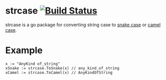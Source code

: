 strcase [![Build Status](https://travis-ci.org/iancoleman/strcase.svg)](https://travis-ci.org/iancoleman/strcase)
=======

strcase is a go package for converting string case to [snake case](https://en.wikipedia.org/wiki/Snake_case) or [camel case](https://en.wikipedia.org/wiki/CamelCase).

# Example

```
x := "AnyKind of_string"
xSnake := strcase.ToSnake(x) // any_kind_of_string
xCamel := strcase.ToCamel(x) // AnyKindOfString
```

